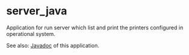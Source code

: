 # server_java

Application for run server which list and print the printers configured in operational system.

See also: <a href="https://github.com/AsonCS/server_java/blob/master/lib/javadoc.zip?raw=true">Javadoc</a> of this application.
